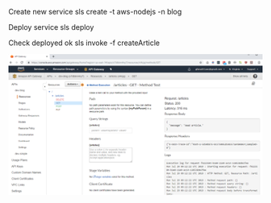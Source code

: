 Create new service
sls create -t aws-nodejs -n blog

Deploy service
sls deploy

Check deployed ok
sls invoke -f createArticle

![](../images/statelessnobackendimplemented.PNG)

